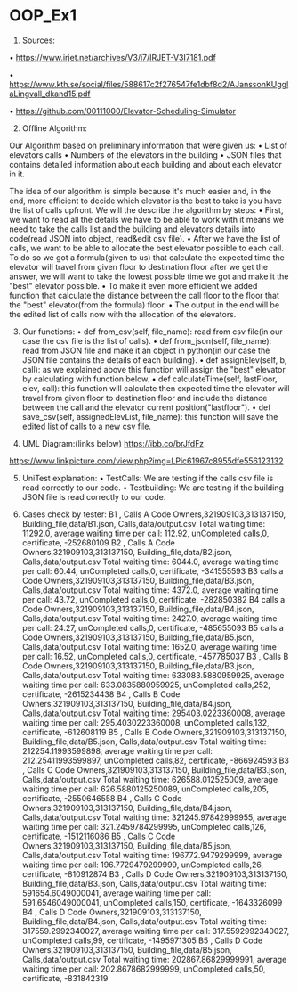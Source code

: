 # OOP_Ex1

1. Sources:

• https://www.irjet.net/archives/V3/i7/IRJET-V3I7181.pdf

• https://www.kth.se/social/files/588617c2f276547fe1dbf8d2/AJanssonKUgglaLingvall_dkand15.pdf

• https://github.com/00111000/Elevator-Scheduling-Simulator

2. Offline Algorithm:

Our Algorithm based on preliminary information that were given us:
• List of elevators calls
•  Numbers of the elevators in the building
• JSON files that contains detailed information about each building and about each elevator in it.

The idea of our algorithm is simple because it's much easier and, in the end, more efficient to decide which elevator is the best to take is you have the list of calls upfront.
We will the describe the algorithm by steps:
• First, we want to read all the details we have to be able to work with it means we need to take the calls list and the building and elevators details into code(read JSON into object, read&edit csv file).
• After we have the list of calls, we want to be able to allocate the best elevator possible to each call. To do so we got a formula(given to us) that calculate the expected time the elevator will travel from given floor to destination floor after we get the answer, we will want to take the lowest possible time we got and make it the "best" elevator possible.
• To make it even more efficient we added function that calculate the distance between the call floor to the floor that the "best" elevator(from the formula) floor.
• The output in the end will be the edited list of calls now with the allocation of the elevators.

3. Our functions:
• def from_csv(self, file_name):
read from csv file(in our case the csv file is the list of calls).
• def from_json(self, file_name):
read from JSON file and make it an object in python(in our case the JSON file contains the details of each building).
• def assignElev(self, b, call):
as we explained above this function will assign the "best" elevator by calculating with function below.
• def calculateTime(self, lastFloor, elev, call):
this function will calculate then expected time the elevator will travel from given floor to destination floor and include the distance between the call and the elevator current position("lastfloor").
• def save_csv(self, assignedElevList, file_name):
this function will save the edited list of calls to a new csv file.

4. UML Diagram:(links below)
https://ibb.co/brJfdFz

https://www.linkpicture.com/view.php?img=LPic61967c8955dfe556123132

5. UniTest explanation:
• TestCalls:
We are testing if the calls csv file is read correctly to our code.
• Testbuilding:
We are testing if the building JSON file is read correctly to our code. 

6. Cases check by tester:
B1 , Calls A
Code Owners,321909103,313137150,  Building_file,data/B1.json,  Calls,data/output.csv
Total waiting time: 11292.0,  average waiting time per call: 112.92,  unCompleted calls,0,  certificate, -252680109
B2 , Calls A
Code Owners,321909103,313137150,  Building_file,data/B2.json,  Calls,data/output.csv
Total waiting time: 6044.0,  average waiting time per call: 60.44,  unCompleted calls,0,  certificate, -341555593
B3 calls a
Code Owners,321909103,313137150,  Building_file,data/B3.json,  Calls,data/output.csv
Total waiting time: 4372.0,  average waiting time per call: 43.72,  unCompleted calls,0,  certificate, -282850382
B4 calls a
Code Owners,321909103,313137150,  Building_file,data/B4.json,  Calls,data/output.csv
Total waiting time: 2427.0,  average waiting time per call: 24.27,  unCompleted calls,0,  certificate, -485655093
B5 calls a
Code Owners,321909103,313137150,  Building_file,data/B5.json,  Calls,data/output.csv
Total waiting time: 1652.0,  average waiting time per call: 16.52,  unCompleted calls,0,  certificate, -457785037
B3 , Calls B
Code Owners,321909103,313137150,  Building_file,data/B3.json,  Calls,data/output.csv
Total waiting time: 633083.5880959925,  average waiting time per call: 633.0835880959925,  unCompleted calls,252,  certificate, -2615234438
B4 , Calls B
Code Owners,321909103,313137150,  Building_file,data/B4.json,  Calls,data/output.csv
Total waiting time: 295403.0223360008,  average waiting time per call: 295.4030223360008,  unCompleted calls,132,  certificate, -612608119
B5 , Calls B
Code Owners,321909103,313137150,  Building_file,data/B5.json,  Calls,data/output.csv
Total waiting time: 212254.11993599898,  average waiting time per call: 212.25411993599897,  unCompleted calls,82,  certificate, -866924593
B3 , Calls C
Code Owners,321909103,313137150,  Building_file,data/B3.json,  Calls,data/output.csv
Total waiting time: 626588.012525009,  average waiting time per call: 626.5880125250089,  unCompleted calls,205,  certificate, -2550646558
B4 , Calls C
Code Owners,321909103,313137150,  Building_file,data/B4.json,  Calls,data/output.csv
Total waiting time: 321245.97842999955,  average waiting time per call: 321.2459784299995,  unCompleted calls,126,  certificate, -1512116086
B5 , Calls C
Code Owners,321909103,313137150,  Building_file,data/B5.json,  Calls,data/output.csv
Total waiting time: 196772.9479299999,  average waiting time per call: 196.7729479299999,  unCompleted calls,26,  certificate, -810912874
B3 , Calls D
Code Owners,321909103,313137150,  Building_file,data/B3.json,  Calls,data/output.csv
Total waiting time: 591654.6049000041,  average waiting time per call: 591.6546049000041,  unCompleted calls,150,  certificate, -1643326099
B4 , Calls D
Code Owners,321909103,313137150,  Building_file,data/B4.json,  Calls,data/output.csv
Total waiting time: 317559.2992340027,  average waiting time per call: 317.5592992340027,  unCompleted calls,99,  certificate, -1495971305
B5 , Calls D
Code Owners,321909103,313137150,  Building_file,data/B5.json,  Calls,data/output.csv
Total waiting time: 202867.86829999991,  average waiting time per call: 202.8678682999999,  unCompleted calls,50,  certificate, -831842319


